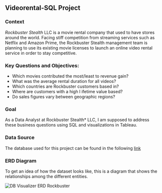 ## Videorental-SQL Project 

### Context

*Rockbuster Stealth* LLC is a movie rental company that used to have stores around the world. Facing stiff competition from streaming services such as Netflix and Amazon Prime, the Rockbuster Stealth management team is planning to use its existing movie licenses to launch an online video rental service in order to stay competitive.

### Key Questions and Objectives:
* Which movies contributed the most/least to revenue gain?
* What was the average rental duration for all videos?
* Which countries are Rockbuster customers based in?
* Where are customers with a high l ifetime value based?
* Do sales figures vary between geographic regions?

### Goal 
As a Data Analyst at Rockbuster Stealth* LLC, I am supposed to address these business questions using SQL and visualizations in Tableau. 

### Data Source
The database used for this project can be found in the following [link](http://www.postgresqltutorial.com/wp-content/uploads/2019/05/dvdrental.zip)

### ERD Diagram 
To get an idea of how the dataset looks like, this is a diagram that shows the relationships among the different entities.  

![DB Visualizer ERD Rockbuster](https://user-images.githubusercontent.com/87950593/127062276-7ae2ff00-6029-4ef1-8736-f4a3695e9146.jpg)
